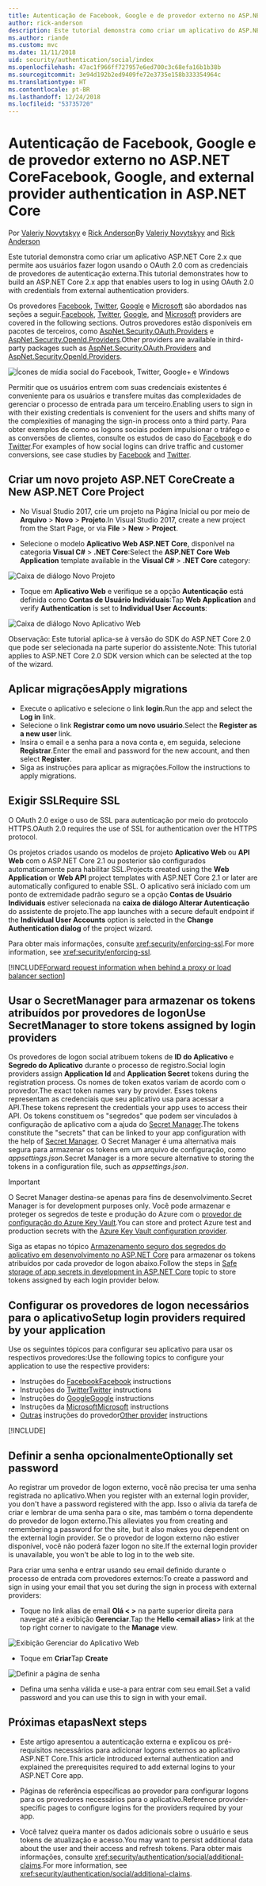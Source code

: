 ```yaml
---
title: Autenticação de Facebook, Google e de provedor externo no ASP.NET Core
author: rick-anderson
description: Este tutorial demonstra como criar um aplicativo do ASP.NET Core 2.x usando o OAuth 2.0 com provedores de autenticação externa.
ms.author: riande
ms.custom: mvc
ms.date: 11/11/2018
uid: security/authentication/social/index
ms.openlocfilehash: 47ac1f966ff727957e6ed700c3c68efa16b1b38b
ms.sourcegitcommit: 3e94d192b2ed9409fe72e3735e158b333354964c
ms.translationtype: HT
ms.contentlocale: pt-BR
ms.lasthandoff: 12/24/2018
ms.locfileid: "53735720"
---
```

# <a name="facebook-google-and-external-provider-authentication-in-aspnet-core"></a><span data-ttu-id="b331d-103">Autenticação de Facebook, Google e de provedor externo no ASP.NET Core</span><span class="sxs-lookup"><span data-stu-id="b331d-103">Facebook, Google, and external provider authentication in ASP.NET Core</span></span>

<span data-ttu-id="b331d-104">Por [Valeriy Novytskyy](https://github.com/01binary) e [Rick Anderson](https://twitter.com/RickAndMSFT)</span><span class="sxs-lookup"><span data-stu-id="b331d-104">By [Valeriy Novytskyy](https://github.com/01binary) and [Rick Anderson](https://twitter.com/RickAndMSFT)</span></span>

<span data-ttu-id="b331d-105">Este tutorial demonstra como criar um aplicativo ASP.NET Core 2.x que permite aos usuários fazer logon usando o OAuth 2.0 com as credenciais de provedores de autenticação externa.</span><span class="sxs-lookup"><span data-stu-id="b331d-105">This tutorial demonstrates how to build an ASP.NET Core 2.x app that enables users to log in using OAuth 2.0 with credentials from external authentication providers.</span></span>

<span data-ttu-id="b331d-106">Os provedores [Facebook](xref:security/authentication/facebook-logins), [Twitter](xref:security/authentication/twitter-logins), [Google](xref:security/authentication/google-logins) e [Microsoft](xref:security/authentication/microsoft-logins) são abordados nas seções a seguir.</span><span class="sxs-lookup"><span data-stu-id="b331d-106">[Facebook](xref:security/authentication/facebook-logins), [Twitter](xref:security/authentication/twitter-logins), [Google](xref:security/authentication/google-logins), and [Microsoft](xref:security/authentication/microsoft-logins) providers are covered in the following sections.</span></span> <span data-ttu-id="b331d-107">Outros provedores estão disponíveis em pacotes de terceiros, como [AspNet.Security.OAuth.Providers](https://github.com/aspnet-contrib/AspNet.Security.OAuth.Providers) e [AspNet.Security.OpenId.Providers](https://github.com/aspnet-contrib/AspNet.Security.OpenId.Providers).</span><span class="sxs-lookup"><span data-stu-id="b331d-107">Other providers are available in third-party packages such as [AspNet.Security.OAuth.Providers](https://github.com/aspnet-contrib/AspNet.Security.OAuth.Providers) and [AspNet.Security.OpenId.Providers](https://github.com/aspnet-contrib/AspNet.Security.OpenId.Providers).</span></span>

![Ícones de mídia social do Facebook, Twitter, Google+ e Windows](index/_static/social.png)

<span data-ttu-id="b331d-109">Permitir que os usuários entrem com suas credenciais existentes é conveniente para os usuários e transfere muitas das complexidades de gerenciar o processo de entrada para um terceiro.</span><span class="sxs-lookup"><span data-stu-id="b331d-109">Enabling users to sign in with their existing credentials is convenient for the users and shifts many of the complexities of managing the sign-in process onto a third party.</span></span> <span data-ttu-id="b331d-110">Para obter exemplos de como os logons sociais podem impulsionar o tráfego e as conversões de clientes, consulte os estudos de caso do [Facebook](https://www.facebook.com/unsupportedbrowser) e do [Twitter](https://dev.twitter.com/resources/case-studies).</span><span class="sxs-lookup"><span data-stu-id="b331d-110">For examples of how social logins can drive traffic and customer conversions, see case studies by [Facebook](https://www.facebook.com/unsupportedbrowser) and [Twitter](https://dev.twitter.com/resources/case-studies).</span></span>

## <a name="create-a-new-aspnet-core-project"></a><span data-ttu-id="b331d-111">Criar um novo projeto ASP.NET Core</span><span class="sxs-lookup"><span data-stu-id="b331d-111">Create a New ASP.NET Core Project</span></span>

* <span data-ttu-id="b331d-112">No Visual Studio 2017, crie um projeto na Página Inicial ou por meio de **Arquivo** > **Novo** > **Projeto**.</span><span class="sxs-lookup"><span data-stu-id="b331d-112">In Visual Studio 2017, create a new project from the Start Page, or via **File** > **New** > **Project**.</span></span>

* <span data-ttu-id="b331d-113">Selecione o modelo **Aplicativo Web ASP.NET Core**, disponível na categoria **Visual C#** > **.NET Core**:</span><span class="sxs-lookup"><span data-stu-id="b331d-113">Select the **ASP.NET Core Web Application** template available in the **Visual C#** > **.NET Core** category:</span></span>

![Caixa de diálogo Novo Projeto](index/_static/new-project.png)

* <span data-ttu-id="b331d-115">Toque em **Aplicativo Web** e verifique se a opção **Autenticação** está definida como **Contas de Usuário Individuais**:</span><span class="sxs-lookup"><span data-stu-id="b331d-115">Tap **Web Application** and verify **Authentication** is set to **Individual User Accounts**:</span></span>

![Caixa de diálogo Novo Aplicativo Web](index/_static/select-project.png)

<span data-ttu-id="b331d-117">Observação: Este tutorial aplica-se à versão do SDK do ASP.NET Core 2.0 que pode ser selecionada na parte superior do assistente.</span><span class="sxs-lookup"><span data-stu-id="b331d-117">Note: This tutorial applies to ASP.NET Core 2.0 SDK version which can be selected at the top of the wizard.</span></span>

## <a name="apply-migrations"></a><span data-ttu-id="b331d-118">Aplicar migrações</span><span class="sxs-lookup"><span data-stu-id="b331d-118">Apply migrations</span></span>

* <span data-ttu-id="b331d-119">Execute o aplicativo e selecione o link **login**.</span><span class="sxs-lookup"><span data-stu-id="b331d-119">Run the app and select the **Log in** link.</span></span>
* <span data-ttu-id="b331d-120">Selecione o link **Registrar como um novo usuário**.</span><span class="sxs-lookup"><span data-stu-id="b331d-120">Select the **Register as a new user** link.</span></span>
* <span data-ttu-id="b331d-121">Insira o email e a senha para a nova conta e, em seguida, selecione **Registrar**.</span><span class="sxs-lookup"><span data-stu-id="b331d-121">Enter the email and password for the new account, and then select **Register**.</span></span>
* <span data-ttu-id="b331d-122">Siga as instruções para aplicar as migrações.</span><span class="sxs-lookup"><span data-stu-id="b331d-122">Follow the instructions to apply migrations.</span></span>

## <a name="require-ssl"></a><span data-ttu-id="b331d-123">Exigir SSL</span><span class="sxs-lookup"><span data-stu-id="b331d-123">Require SSL</span></span>

<span data-ttu-id="b331d-124">O OAuth 2.0 exige o uso de SSL para autenticação por meio do protocolo HTTPS.</span><span class="sxs-lookup"><span data-stu-id="b331d-124">OAuth 2.0 requires the use of SSL for authentication over the HTTPS protocol.</span></span>

<span data-ttu-id="b331d-125">Os projetos criados usando os modelos de projeto **Aplicativo Web** ou **API Web** com o ASP.NET Core 2.1 ou posterior são configurados automaticamente para habilitar SSL.</span><span class="sxs-lookup"><span data-stu-id="b331d-125">Projects created using the **Web Application** or **Web API** project templates with ASP.NET Core 2.1 or later are automatically configured to enable SSL.</span></span> <span data-ttu-id="b331d-126">O aplicativo será iniciado com um ponto de extremidade padrão seguro se a opção **Contas de Usuário Individuais** estiver selecionada na **caixa de diálogo Alterar Autenticação** do assistente de projeto.</span><span class="sxs-lookup"><span data-stu-id="b331d-126">The app launches with a secure default endpoint if the **Individual User Accounts** option is selected in the **Change Authentication dialog** of the project wizard.</span></span>

<span data-ttu-id="b331d-127">Para obter mais informações, consulte <xref:security/enforcing-ssl>.</span><span class="sxs-lookup"><span data-stu-id="b331d-127">For more information, see <xref:security/enforcing-ssl>.</span></span>

[!INCLUDE[Forward request information when behind a proxy or load balancer section](includes/forwarded-headers-middleware.md)]

## <a name="use-secretmanager-to-store-tokens-assigned-by-login-providers"></a><span data-ttu-id="b331d-128">Usar o SecretManager para armazenar os tokens atribuídos por provedores de logon</span><span class="sxs-lookup"><span data-stu-id="b331d-128">Use SecretManager to store tokens assigned by login providers</span></span>

<span data-ttu-id="b331d-129">Os provedores de logon social atribuem tokens de **ID do Aplicativo** e **Segredo do Aplicativo** durante o processo de registro.</span><span class="sxs-lookup"><span data-stu-id="b331d-129">Social login providers assign **Application Id** and **Application Secret** tokens during the registration process.</span></span> <span data-ttu-id="b331d-130">Os nomes de token exatos variam de acordo com o provedor.</span><span class="sxs-lookup"><span data-stu-id="b331d-130">The exact token names vary by provider.</span></span> <span data-ttu-id="b331d-131">Esses tokens representam as credenciais que seu aplicativo usa para acessar a API.</span><span class="sxs-lookup"><span data-stu-id="b331d-131">These tokens represent the credentials your app uses to access their API.</span></span> <span data-ttu-id="b331d-132">Os tokens constituem os "segredos" que podem ser vinculados à configuração de aplicativo com a ajuda do [Secret Manager](xref:security/app-secrets#secret-manager).</span><span class="sxs-lookup"><span data-stu-id="b331d-132">The tokens constitute the "secrets" that can be linked to your app configuration with the help of [Secret Manager](xref:security/app-secrets#secret-manager).</span></span> <span data-ttu-id="b331d-133">O Secret Manager é uma alternativa mais segura para armazenar os tokens em um arquivo de configuração, como *appsettings.json*.</span><span class="sxs-lookup"><span data-stu-id="b331d-133">Secret Manager is a more secure alternative to storing the tokens in a configuration file, such as *appsettings.json*.</span></span>

> [!IMPORTANT]
> <span data-ttu-id="b331d-134">O Secret Manager destina-se apenas para fins de desenvolvimento.</span><span class="sxs-lookup"><span data-stu-id="b331d-134">Secret Manager is for development purposes only.</span></span> <span data-ttu-id="b331d-135">Você pode armazenar e proteger os segredos de teste e produção do Azure com o [provedor de configuração do Azure Key Vault](xref:security/key-vault-configuration).</span><span class="sxs-lookup"><span data-stu-id="b331d-135">You can store and protect Azure test and production secrets with the [Azure Key Vault configuration provider](xref:security/key-vault-configuration).</span></span>

<span data-ttu-id="b331d-136">Siga as etapas no tópico [Armazenamento seguro dos segredos do aplicativo em desenvolvimento no ASP.NET Core](xref:security/app-secrets) para armazenar os tokens atribuídos por cada provedor de logon abaixo.</span><span class="sxs-lookup"><span data-stu-id="b331d-136">Follow the steps in [Safe storage of app secrets in development in ASP.NET Core](xref:security/app-secrets) topic to store tokens assigned by each login provider below.</span></span>

## <a name="setup-login-providers-required-by-your-application"></a><span data-ttu-id="b331d-137">Configurar os provedores de logon necessários para o aplicativo</span><span class="sxs-lookup"><span data-stu-id="b331d-137">Setup login providers required by your application</span></span>

<span data-ttu-id="b331d-138">Use os seguintes tópicos para configurar seu aplicativo para usar os respectivos provedores:</span><span class="sxs-lookup"><span data-stu-id="b331d-138">Use the following topics to configure your application to use the respective providers:</span></span>

* <span data-ttu-id="b331d-139">Instruções do [Facebook](xref:security/authentication/facebook-logins)</span><span class="sxs-lookup"><span data-stu-id="b331d-139">[Facebook](xref:security/authentication/facebook-logins) instructions</span></span>
* <span data-ttu-id="b331d-140">Instruções do [Twitter](xref:security/authentication/twitter-logins)</span><span class="sxs-lookup"><span data-stu-id="b331d-140">[Twitter](xref:security/authentication/twitter-logins) instructions</span></span>
* <span data-ttu-id="b331d-141">Instruções do [Google](xref:security/authentication/google-logins)</span><span class="sxs-lookup"><span data-stu-id="b331d-141">[Google](xref:security/authentication/google-logins) instructions</span></span>
* <span data-ttu-id="b331d-142">Instruções da [Microsoft](xref:security/authentication/microsoft-logins)</span><span class="sxs-lookup"><span data-stu-id="b331d-142">[Microsoft](xref:security/authentication/microsoft-logins) instructions</span></span>
* <span data-ttu-id="b331d-143">[Outras](xref:security/authentication/otherlogins) instruções do provedor</span><span class="sxs-lookup"><span data-stu-id="b331d-143">[Other provider](xref:security/authentication/otherlogins) instructions</span></span>

[!INCLUDE[](includes/chain-auth-providers.md)]

## <a name="optionally-set-password"></a><span data-ttu-id="b331d-144">Definir a senha opcionalmente</span><span class="sxs-lookup"><span data-stu-id="b331d-144">Optionally set password</span></span>

<span data-ttu-id="b331d-145">Ao registrar um provedor de logon externo, você não precisa ter uma senha registrada no aplicativo.</span><span class="sxs-lookup"><span data-stu-id="b331d-145">When you register with an external login provider, you don't have a password registered with the app.</span></span> <span data-ttu-id="b331d-146">Isso o alivia da tarefa de criar e lembrar de uma senha para o site, mas também o torna dependente do provedor de logon externo.</span><span class="sxs-lookup"><span data-stu-id="b331d-146">This alleviates you from creating and remembering a password for the site, but it also makes you dependent on the external login provider.</span></span> <span data-ttu-id="b331d-147">Se o provedor de logon externo não estiver disponível, você não poderá fazer logon no site.</span><span class="sxs-lookup"><span data-stu-id="b331d-147">If the external login provider is unavailable, you won't be able to log in to the web site.</span></span>

<span data-ttu-id="b331d-148">Para criar uma senha e entrar usando seu email definido durante o processo de entrada com provedores externos:</span><span class="sxs-lookup"><span data-stu-id="b331d-148">To create a password and sign in using your email that you set during the sign in process with external providers:</span></span>

* <span data-ttu-id="b331d-149">Toque no link alias de email **Olá &lt; &gt;** na parte superior direita para navegar até a exibição **Gerenciar**.</span><span class="sxs-lookup"><span data-stu-id="b331d-149">Tap the **Hello &lt;email alias&gt;** link at the top right corner to navigate to the **Manage** view.</span></span>

![Exibição Gerenciar do Aplicativo Web](index/_static/pass1a.png)

* <span data-ttu-id="b331d-151">Toque em **Criar**</span><span class="sxs-lookup"><span data-stu-id="b331d-151">Tap **Create**</span></span>

![Definir a página de senha](index/_static/pass2a.png)

* <span data-ttu-id="b331d-153">Defina uma senha válida e use-a para entrar com seu email.</span><span class="sxs-lookup"><span data-stu-id="b331d-153">Set a valid password and you can use this to sign in with your email.</span></span>

## <a name="next-steps"></a><span data-ttu-id="b331d-154">Próximas etapas</span><span class="sxs-lookup"><span data-stu-id="b331d-154">Next steps</span></span>

* <span data-ttu-id="b331d-155">Este artigo apresentou a autenticação externa e explicou os pré-requisitos necessários para adicionar logons externos ao aplicativo ASP.NET Core.</span><span class="sxs-lookup"><span data-stu-id="b331d-155">This article introduced external authentication and explained the prerequisites required to add external logins to your ASP.NET Core app.</span></span>

* <span data-ttu-id="b331d-156">Páginas de referência específicas ao provedor para configurar logons para os provedores necessários para o aplicativo.</span><span class="sxs-lookup"><span data-stu-id="b331d-156">Reference provider-specific pages to configure logins for the providers required by your app.</span></span>

* <span data-ttu-id="b331d-157">Você talvez queira manter os dados adicionais sobre o usuário e seus tokens de atualização e acesso.</span><span class="sxs-lookup"><span data-stu-id="b331d-157">You may want to persist additional data about the user and their access and refresh tokens.</span></span> <span data-ttu-id="b331d-158">Para obter mais informações, consulte <xref:security/authentication/social/additional-claims>.</span><span class="sxs-lookup"><span data-stu-id="b331d-158">For more information, see <xref:security/authentication/social/additional-claims>.</span></span>
